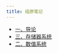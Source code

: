 ```yaml
---
title: 组原笔记
---
```


- [一、导论](/notes408/posts/组原笔记/一导论)
- [三、存储器系统](/notes408/indexes/组原笔记/三存储器系统_index)
- [二、数值系统](/notes408/indexes/组原笔记/二数值系统_index)

